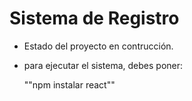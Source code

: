 <h1> Sistema de Registro</h1>

- Estado del proyecto en contrucción.

- para ejecutar el sistema, debes poner:

  ""npm instalar react""

